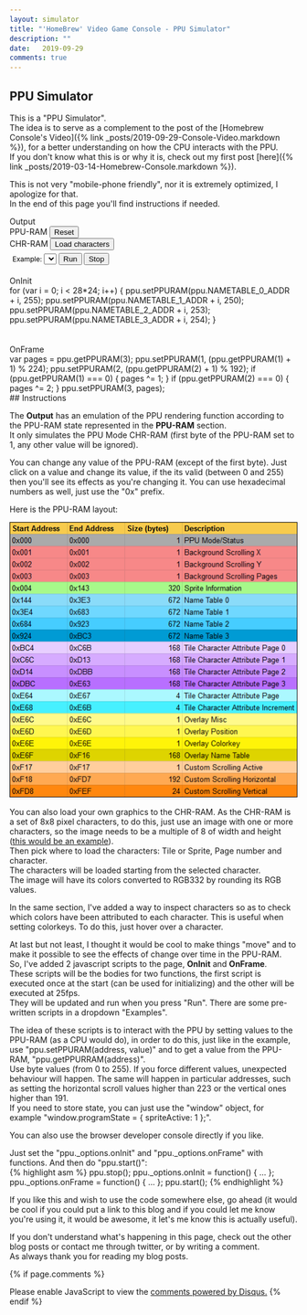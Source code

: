 ```yaml
---
layout: simulator
title: "'HomeBrew' Video Game Console - PPU Simulator"
description: ""
date:   2019-09-29
comments: true
---
```

## PPU Simulator
This is a "PPU Simulator".  
The idea is to serve as a complement to the post of the [Homebrew Console's Video]({% link _posts/2019-09-29-Console-Video.markdown %}), for a better understanding on how the CPU interacts with the PPU.  
If you don't know what this is or why it is, check out my first post [here]({% link _posts/2019-03-14-Homebrew-Console.markdown %}).  
  
This is not very "mobile-phone friendly", nor it is extremely optimized, I apologize for that.  
In the end of this page you'll find instructions if needed.  
<div id="mainContainer">
    <div id="ppuContainer">
        <span>Output</span>
        <div id="ppuTarget"></div>
    </div>
    <div id="ppuRamContainer">
        <span>PPU-RAM</span>
        <button class="function-button" onclick="ppu.resetPPURAM();">Reset</button>
        <div id="ppuRam"></div>
    </div>
    <div id="chrRamContainer">
        <span>CHR-RAM</span>
        <button class="function-button" onclick="chrRam.showLoadChrs();">Load characters</button>
        <div id="chrRam"></div>
    </div>
    <div id="scriptsContainer">
        <div style="width: 500px">
            <div style="width: 400px; height: 35px; padding: 5px; color: black;">
                <div style="font-size: 12px; display: inline-block;">
                    <span>Example:</span>
                    <select id="scriptExamples">
                    </select>
                </div>
                <button class="function-button" onclick="ppuStart();">Run</button>
                <button class="function-button" onclick="ppu.stop();">Stop</button>                
            </div>
            <span>OnInit</span>            
            <div id="editorOnInit">for (var i = 0; i < 28*24; i++) {
    ppu.setPPURAM(ppu.NAMETABLE_0_ADDR + i, 255);
    ppu.setPPURAM(ppu.NAMETABLE_1_ADDR + i, 250);
    ppu.setPPURAM(ppu.NAMETABLE_2_ADDR + i, 253);
    ppu.setPPURAM(ppu.NAMETABLE_3_ADDR + i, 254);
}
            </div>
        </div>
        <div style="width: 500px">
            <div style="width: 400px; height: 35px">
            </div>
            <span>OnFrame</span>            
            <div id="editorOnFrame">var pages = ppu.getPPURAM(3);
ppu.setPPURAM(1, (ppu.getPPURAM(1) + 1) % 224);
ppu.setPPURAM(2, (ppu.getPPURAM(2) + 1) % 192);
if (ppu.getPPURAM(1) === 0) {
    pages ^= 1;
}
if (ppu.getPPURAM(2) === 0) {
    pages ^= 2;
}
ppu.setPPURAM(3, pages);
            </div>
        </div>
    </div>
</div>
## Instructions

The **Output** has an emulation of the PPU rendering function according to the PPU-RAM state represented in the **PPU-RAM** section.  
It only simulates the PPU Mode CHR-RAM (first byte of the PPU-RAM set to 1, any other value will be ignored).  
  
You can change any value of the PPU-RAM (except of the first byte). Just click on a value and change its value, if the its valid (between 0 and 255) then you'll see its effects as you're changing it. You can use hexadecimal numbers as well, just use the "0x" prefix.  
  
Here is the PPU-RAM layout:  
  
![PPU-RAM layout](/assets/ppuMapping3.png)  
  
You can also load your own graphics to the CHR-RAM. 
As the CHR-RAM is a set of 8x8 pixel characters, to do this, just use an image with one or more characters, so the image needs to be a multiple of 8 of width and height ([this would be an example](/assets/tetrisTilesSheet.png)).  
Then pick where to load the characters: Tile or Sprite, Page number and character.  
The characters will be loaded starting from the selected character.  
The image will have its colors converted to RGB332 by rounding its RGB values.  
  
In the same section, I've added a way to inspect characters so as to check which colors have been attributed to each character. This is useful when setting colorkeys. 
To do this, just hover over a character.  
  
At last but not least, I thought it would be cool to make things "move" and to make it possible to see the effects of change over time in the PPU-RAM.  
So, I've added 2 javascript scripts to the page, **OnInit** and **OnFrame**.  
These scripts will be the bodies for two functions, the first script is executed once at the start (can be used for initializing) and the other will be executed at 25fps.  
They will be updated and run when you press "Run". 
There are some pre-written scripts in a dropdown "Examples".  
   
The idea of these scripts is to interact with the PPU by setting values to the PPU-RAM (as a CPU would do), in order to do this, just like in the example, use "ppu.setPPURAM(address, value)" and to get a value from the PPU-RAM, "ppu.getPPURRAM(address)".  
Use byte values (from 0 to 255). If you force different values, unexpected behaviour will happen. The same will happen in particular addresses, such as setting the horizontal scroll values higher than 223 or the vertical ones higher than 191.  
If you need to store state, you can just use the "window" object, for example "window.programState = { spriteActive: 1 };".  
  
You can also use the browser developer console directly if you like.  
  
Just set the "ppu._options.onInit" and "ppu._options.onFrame" with functions. And then do "ppu.start()":  
{% highlight asm %}
ppu.stop();
ppu._options.onInit = function() {
    ...
};
ppu._options.onFrame = function() {
    ...
};
ppu.start();
{% endhighlight %}  
  
If you like this and wish to use the code somewhere else, go ahead (it would be cool if you could put a link to this blog and if you could let me know you're using it, it would be awesome, it let's me know this is actually useful).  
  
If you don't understand what's happening in this page, check out the other blog posts or contact me through twitter, or by writing a comment.  
As always thank you for reading my blog posts.  
  
  
<script src="/assets/js/ppuJs.js"></script>
<script src="/assets/js/ppuRam.js"></script>
<script src="/assets/js/chrRam.js"></script>
<script src="/assets/js/examples.js"></script>
<script src="https://pagecdn.io/lib/ace/1.4.5/ace.js" integrity="sha256-5Xkhn3k/1rbXB+Q/DX/2RuAtaB4dRRyQvMs83prFjpM=" crossorigin="anonymous"></script>
<script>
var ppuRam = new PPURam(document.getElementById("ppuRam"));
var chrRam = new CHRRam(document.getElementById("chrRam"));
var ppu = new PPU(document.getElementById("ppuTarget"), {
    zoom: 2,
    onInit: function(ppu){        
    },
    onFrame: function(ppu){        
    },
    onSetPpuRamValue: function(address, value) {
        ppuRam.setValue(address, value);
    },
    onChrRamChange: function(newChrRam) {
        chrRam.setChrRam(newChrRam);
    }
});
chrRam.setPPU(ppu);
ppuRam.setOnChangeValue(function(address, value) {
    ppu.setPPURAM(address, value, true);
})
ppu.reset();
var editorOnInit = ace.edit("editorOnInit");
editorOnInit.setTheme("ace/theme/monokai");
editorOnInit.session.setMode("ace/mode/javascript");
var editorOnFrame = ace.edit("editorOnFrame");
editorOnFrame.setTheme("ace/theme/monokai");
editorOnFrame.session.setMode("ace/mode/javascript");
var ppuStart = function() {
    ppu._options.onInit = eval("(function(ppu){" + editorOnInit.getValue() + "})");
    ppu._options.onFrame = eval("(function(ppu){" + editorOnFrame.getValue() + "})");
    ppu.start();
};
var scriptExamples = new ScriptExamples(document.getElementById("scriptExamples"), editorOnInit, editorOnFrame);
ppuStart();
</script>

{% if page.comments %}
<div id="disqus_thread"></div>
<script>
(function() { // DON'T EDIT BELOW THIS LINE
var d = document, s = d.createElement('script');
s.src = 'https://internalregister-github-io.disqus.com/embed.js';
s.setAttribute('data-timestamp', +new Date());
(d.head || d.body).appendChild(s);
})();
</script>

<noscript>Please enable JavaScript to view the <a href="https://disqus.com/?ref_noscript">comments powered by Disqus.</a></noscript>
{% endif %}